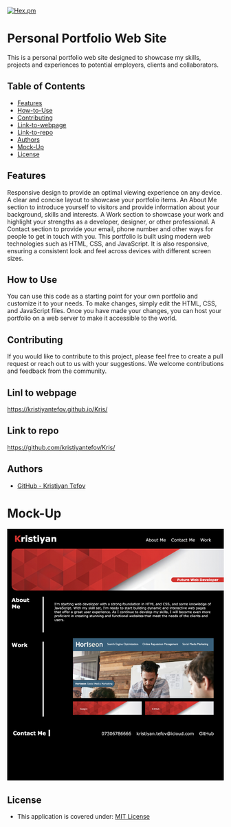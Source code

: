 
[![Hex.pm](https://img.shields.io/badge/license%20-mit-blue?style=for-the-badge&logo=appveyor)](https://choosealicense.com/licenses/mit)


# Personal Portfolio Web Site
This is a personal portfolio web site designed to showcase my skills, projects and experiences to potential employers, clients and collaborators.

## Table of Contents

* [Features](#features)
* [How-to-Use](#how-to-use)
* [Contributing](#contributing)
* [Link-to-webpage](#link-to-website)
* [Link-to-repo](#link-to-repo)
* [Authors](#authors)
* [Mock-Up](#mock-up)
* [License](#license)




## Features
Responsive design to provide an optimal viewing experience on any device.
A clear and concise layout to showcase your portfolio items.
An About Me section to introduce yourself to visitors and provide information about your background, skills and interests.
A Work section to showcase your work and highlight your strengths as a developer, designer, or other professional.
A Contact section to provide your email, phone number and other ways for people to get in touch with you.
This portfolio is built using modern web technologies such as HTML, CSS, and JavaScript. It is also responsive, ensuring a consistent look and feel across devices with different screen sizes.

## How to Use
You can use this code as a starting point for your own portfolio and customize it to your needs. To make changes, simply edit the HTML, CSS, and JavaScript files. Once you have made your changes, you can host your portfolio on a web server to make it accessible to the world.

## Contributing
If you would like to contribute to this project, please feel free to create a pull request or reach out to us with your suggestions. We welcome contributions and feedback from the community.

## Linl to webpage

https://kristiyantefov.github.io/Kris/


## Link to repo

https://github.com/kristiyantefov/Kris/

## Authors

- [GitHub - Kristiyan Tefov](https://github.com/kristiyantefov)


# Mock-Up
![mock-up](./assets/images/Personal%20Portfolio.png)

## License

- This application is covered under: [MIT License](https://choosealicense.com/licenses/mit)
